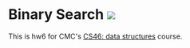 # Binary Search ![](https://api.travis-ci.com/jbernardez22/binary_search.svg?branch=master)

This is hw6 for CMC's [CS46: data structures](https://github.com/mikeizbicki/cmc-csci046) course.
